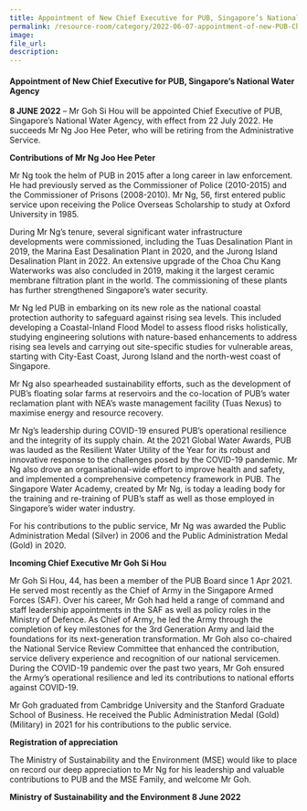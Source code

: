 ```yaml
---  
title: Appointment of New Chief Executive for PUB, Singapore’s National Water Agency 
permalink: /resource-room/category/2022-06-07-appointment-of-new-PUB-Chief-Executive/
image:
file_url:
description:
---
```

#### Appointment of New Chief Executive for PUB, Singapore’s National Water Agency

**8 JUNE 2022** – Mr Goh Si Hou will be appointed Chief Executive of PUB, Singapore’s National Water Agency, with effect from 22 July 2022. He succeeds Mr Ng Joo Hee Peter, who will be retiring from the Administrative Service. 

**Contributions of Mr Ng Joo Hee Peter**

Mr Ng took the helm of PUB in 2015 after a long career in law enforcement. He had previously served as the Commissioner of Police (2010-2015) and the Commissioner of Prisons (2008-2010). Mr Ng, 56, first entered public service upon receiving the Police Overseas Scholarship to study at Oxford University in 1985.

During Mr Ng’s tenure, several significant water infrastructure developments were commissioned, including the Tuas Desalination Plant in 2019, the Marina East Desalination Plant in 2020, and the Jurong Island Desalination Plant in 2022. An extensive upgrade of the Choa Chu Kang Waterworks was also concluded in 2019, making it the largest ceramic membrane filtration plant in the world. The commissioning of these plants has further strengthened Singapore’s water security.

Mr Ng led PUB in embarking on its new role as the national coastal protection authority to safeguard against rising sea levels. This included developing a Coastal-Inland Flood Model to assess flood risks holistically, studying engineering solutions with nature-based enhancements to address rising sea levels and carrying out site-specific studies for vulnerable areas, starting with City-East Coast, Jurong Island and the north-west coast of Singapore.

Mr Ng also spearheaded sustainability efforts, such as the development of PUB’s floating solar farms at reservoirs and the co-location of PUB’s water reclamation plant with NEA’s waste management facility (Tuas Nexus) to maximise energy and resource recovery.   

Mr Ng’s leadership during COVID-19 ensured PUB’s operational resilience and the integrity of its supply chain. At the 2021 Global Water Awards, PUB was lauded as the Resilient Water Utility of the Year for its robust and innovative response to the challenges posed by the COVID-19 pandemic. Mr Ng also drove an organisational-wide effort to improve health and safety, and implemented a comprehensive competency framework in PUB. The Singapore Water Academy, created by Mr Ng, is today a leading body for the training and re-training of PUB’s staff as well as those employed in Singapore’s wider water industry.

For his contributions to the public service, Mr Ng was awarded the Public Administration Medal (Silver) in 2006 and the Public Administration Medal (Gold) in 2020.

**Incoming Chief Executive Mr Goh Si Hou**

Mr Goh Si Hou, 44, has been a member of the PUB Board since 1 Apr 2021. He served most recently as the Chief of Army in the Singapore Armed Forces (SAF). Over his career, Mr Goh had held a range of command and staff leadership appointments in the SAF as well as policy roles in the Ministry of Defence. As Chief of Army, he led the Army through the completion of key milestones for the 3rd Generation Army and laid the foundations for its next-generation transformation. Mr Goh also co-chaired the National Service Review Committee that enhanced the contribution, service delivery experience and recognition of our national servicemen. During the COVID-19 pandemic over the past two years, Mr Goh ensured the Army’s operational resilience and led its contributions to national efforts against COVID-19. 

Mr Goh graduated from Cambridge University and the Stanford Graduate School of Business. He received the Public Administration Medal (Gold) (Military) in 2021 for his contributions to the public service. 

**Registration of appreciation**

The Ministry of Sustainability and the Environment (MSE) would like to place on record our deep appreciation to Mr Ng for his leadership and valuable contributions to PUB and the MSE Family, and welcome Mr Goh. 


**Ministry of Sustainability and the Environment
8 June 2022**

